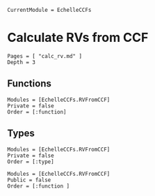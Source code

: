 ```@meta
CurrentModule = EchelleCCFs
```

# Calculate RVs from CCF

```@contents
Pages = [ "calc_rv.md" ]
Depth = 3
```

## Functions
```@autodocs
Modules = [EchelleCCFs.RVFromCCF]
Private = false
Order = [:function]
```

## Types
```@autodocs
Modules = [EchelleCCFs.RVFromCCF]
Private = false
Order = [:type]
```

```@autodocs
Modules = [EchelleCCFs.RVFromCCF]
Public = false
Order = [:function ]
```
